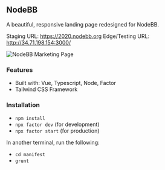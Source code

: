 ## NodeBB

A beautiful, responsive landing page redesigned for NodeBB.

Staging URL: https://2020.nodebb.org
Edge/Testing URL: http://34.71.198.154:3000/

![NodeBB Marketing Page](https://i.imgur.com/KN8HAQP.jpg)

### Features

- Built with: Vue, Typescript, Node, Factor
- Tailwind CSS Framework

### Installation

- `npm install`
- `npx factor dev` (for development)
- `npx factor start` (for production)

In another terminal, run the following:

- `cd manifest`
- `grunt`

